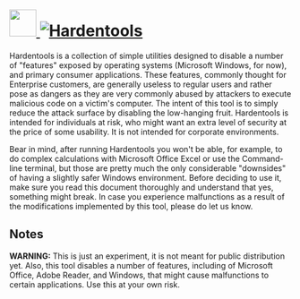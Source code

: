 # [<img src="https://cdn.jsdelivr.net/gh/AdmiringWorm/chocolatey-packages@0863e5e7649730147921d3c4f6df36d717ed9d1c/icons/hardentools.png" height="48" width="48" /> ![Hardentools](https://img.shields.io/chocolatey/v/hardentools.svg?label=Hardentools&style=for-the-badge)](https://chocolatey.org/packages/hardentools)

Hardentools is a collection of simple utilities designed to disable a number of "features" exposed by operating systems (Microsoft Windows, for now), and primary consumer applications. These features, commonly thought for Enterprise customers, are generally useless to regular users and rather pose as dangers as they are very commonly abused by attackers to execute malicious code on a victim's computer. The intent of this tool is to simply reduce the attack surface by disabling the low-hanging fruit. Hardentools is intended for individuals at risk, who might want an extra level of security at the price of some usability. It is not intended for corporate environments.

Bear in mind, after running Hardentools you won't be able, for example, to do complex calculations with Microsoft Office Excel or use the Command-line terminal, but those are pretty much the only considerable "downsides" of having a slightly safer Windows environment. Before deciding to use it, make sure you read this document thoroughly and understand that yes, something might break. In case you experience malfunctions as a result of the modifications implemented by this tool, please do let us know.

## Notes

**WARNING:** This is just an experiment, it is not meant for public distribution yet. Also, this tool disables a number of features, including of Microsoft Office, Adobe Reader, and Windows, that might cause malfunctions to certain applications. Use this at your own risk.
